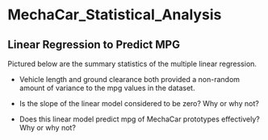 # MechaCar_Statistical_Analysis

## Linear Regression to Predict MPG

Pictured below are the summary statistics of the multiple linear regression.



- Vehicle length and ground clearance both provided a non-random amount of variance to the mpg values in the dataset.

- Is the slope of the linear model considered to be zero? Why or why not?

- Does this linear model predict mpg of MechaCar prototypes effectively? Why or why not?
